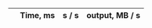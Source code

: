 | <!-- (param)type --> | Time, ms  | <!-- (param)output_type -->s / s | output, MB / s |
| -- | --: | --: | --: |
<!-- (ref)RenderingResult -->

